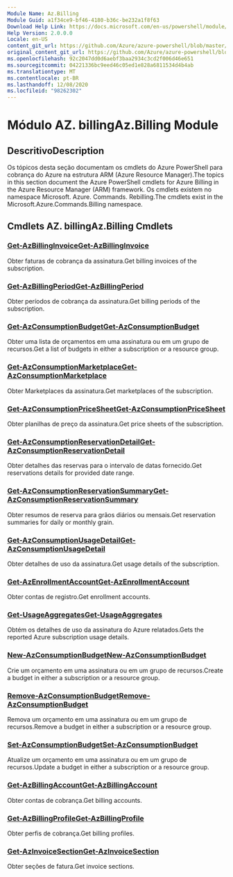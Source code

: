 ```yaml
---
Module Name: Az.Billing
Module Guid: a1f34ce9-bf46-4180-b36c-be232a1f8f63
Download Help Link: https://docs.microsoft.com/en-us/powershell/module/az.billing
Help Version: 2.0.0.0
Locale: en-US
content_git_url: https://github.com/Azure/azure-powershell/blob/master/src/Billing/Billing/help/Az.Billing.md
original_content_git_url: https://github.com/Azure/azure-powershell/blob/master/src/Billing/Billing/help/Az.Billing.md
ms.openlocfilehash: 92c2047dd0d6aebf3baa2934c3cd2f006d46e651
ms.sourcegitcommit: 04221336bc9eed46c05ed1e828a6811534d4b4ab
ms.translationtype: MT
ms.contentlocale: pt-BR
ms.lasthandoff: 12/08/2020
ms.locfileid: "98262302"
---
```

# <span data-ttu-id="9d6d7-101">Módulo AZ. billing</span><span class="sxs-lookup"><span data-stu-id="9d6d7-101">Az.Billing Module</span></span>
## <span data-ttu-id="9d6d7-102">Descritivo</span><span class="sxs-lookup"><span data-stu-id="9d6d7-102">Description</span></span>
<span data-ttu-id="9d6d7-103">Os tópicos desta seção documentam os cmdlets do Azure PowerShell para cobrança do Azure na estrutura ARM (Azure Resource Manager).</span><span class="sxs-lookup"><span data-stu-id="9d6d7-103">The topics in this section document the Azure PowerShell cmdlets for Azure Billing in the Azure Resource Manager (ARM) framework.</span></span> <span data-ttu-id="9d6d7-104">Os cmdlets existem no namespace Microsoft. Azure. Commands. Rebilling.</span><span class="sxs-lookup"><span data-stu-id="9d6d7-104">The cmdlets exist in the Microsoft.Azure.Commands.Billing namespace.</span></span>

## <span data-ttu-id="9d6d7-105">Cmdlets AZ. billing</span><span class="sxs-lookup"><span data-stu-id="9d6d7-105">Az.Billing Cmdlets</span></span>
### [<span data-ttu-id="9d6d7-106">Get-AzBillingInvoice</span><span class="sxs-lookup"><span data-stu-id="9d6d7-106">Get-AzBillingInvoice</span></span>](Get-AzBillingInvoice.md)
<span data-ttu-id="9d6d7-107">Obter faturas de cobrança da assinatura.</span><span class="sxs-lookup"><span data-stu-id="9d6d7-107">Get billing invoices of the subscription.</span></span>

### [<span data-ttu-id="9d6d7-108">Get-AzBillingPeriod</span><span class="sxs-lookup"><span data-stu-id="9d6d7-108">Get-AzBillingPeriod</span></span>](Get-AzBillingPeriod.md)
<span data-ttu-id="9d6d7-109">Obter períodos de cobrança da assinatura.</span><span class="sxs-lookup"><span data-stu-id="9d6d7-109">Get billing periods of the subscription.</span></span>

### [<span data-ttu-id="9d6d7-110">Get-AzConsumptionBudget</span><span class="sxs-lookup"><span data-stu-id="9d6d7-110">Get-AzConsumptionBudget</span></span>](Get-AzConsumptionBudget.md)
<span data-ttu-id="9d6d7-111">Obter uma lista de orçamentos em uma assinatura ou em um grupo de recursos.</span><span class="sxs-lookup"><span data-stu-id="9d6d7-111">Get a list of budgets in either a subscription or a resource group.</span></span>

### [<span data-ttu-id="9d6d7-112">Get-AzConsumptionMarketplace</span><span class="sxs-lookup"><span data-stu-id="9d6d7-112">Get-AzConsumptionMarketplace</span></span>](Get-AzConsumptionMarketplace.md)
<span data-ttu-id="9d6d7-113">Obter Marketplaces da assinatura.</span><span class="sxs-lookup"><span data-stu-id="9d6d7-113">Get marketplaces of the subscription.</span></span>

### [<span data-ttu-id="9d6d7-114">Get-AzConsumptionPriceSheet</span><span class="sxs-lookup"><span data-stu-id="9d6d7-114">Get-AzConsumptionPriceSheet</span></span>](Get-AzConsumptionPriceSheet.md)
<span data-ttu-id="9d6d7-115">Obter planilhas de preço da assinatura.</span><span class="sxs-lookup"><span data-stu-id="9d6d7-115">Get price sheets of the subscription.</span></span>

### [<span data-ttu-id="9d6d7-116">Get-AzConsumptionReservationDetail</span><span class="sxs-lookup"><span data-stu-id="9d6d7-116">Get-AzConsumptionReservationDetail</span></span>](Get-AzConsumptionReservationDetail.md)
<span data-ttu-id="9d6d7-117">Obter detalhes das reservas para o intervalo de datas fornecido.</span><span class="sxs-lookup"><span data-stu-id="9d6d7-117">Get reservations details for provided date range.</span></span>

### [<span data-ttu-id="9d6d7-118">Get-AzConsumptionReservationSummary</span><span class="sxs-lookup"><span data-stu-id="9d6d7-118">Get-AzConsumptionReservationSummary</span></span>](Get-AzConsumptionReservationSummary.md)
<span data-ttu-id="9d6d7-119">Obter resumos de reserva para grãos diários ou mensais.</span><span class="sxs-lookup"><span data-stu-id="9d6d7-119">Get reservation summaries for daily or monthly grain.</span></span>

### [<span data-ttu-id="9d6d7-120">Get-AzConsumptionUsageDetail</span><span class="sxs-lookup"><span data-stu-id="9d6d7-120">Get-AzConsumptionUsageDetail</span></span>](Get-AzConsumptionUsageDetail.md)
<span data-ttu-id="9d6d7-121">Obter detalhes de uso da assinatura.</span><span class="sxs-lookup"><span data-stu-id="9d6d7-121">Get usage details of the subscription.</span></span>

### [<span data-ttu-id="9d6d7-122">Get-AzEnrollmentAccount</span><span class="sxs-lookup"><span data-stu-id="9d6d7-122">Get-AzEnrollmentAccount</span></span>](Get-AzEnrollmentAccount.md)
<span data-ttu-id="9d6d7-123">Obter contas de registro.</span><span class="sxs-lookup"><span data-stu-id="9d6d7-123">Get enrollment accounts.</span></span>

### [<span data-ttu-id="9d6d7-124">Get-UsageAggregates</span><span class="sxs-lookup"><span data-stu-id="9d6d7-124">Get-UsageAggregates</span></span>](Get-UsageAggregates.md)
<span data-ttu-id="9d6d7-125">Obtém os detalhes de uso da assinatura do Azure relatados.</span><span class="sxs-lookup"><span data-stu-id="9d6d7-125">Gets the reported Azure subscription usage details.</span></span>

### [<span data-ttu-id="9d6d7-126">New-AzConsumptionBudget</span><span class="sxs-lookup"><span data-stu-id="9d6d7-126">New-AzConsumptionBudget</span></span>](New-AzConsumptionBudget.md)
<span data-ttu-id="9d6d7-127">Crie um orçamento em uma assinatura ou em um grupo de recursos.</span><span class="sxs-lookup"><span data-stu-id="9d6d7-127">Create a budget in either a subscription or a resource group.</span></span>

### [<span data-ttu-id="9d6d7-128">Remove-AzConsumptionBudget</span><span class="sxs-lookup"><span data-stu-id="9d6d7-128">Remove-AzConsumptionBudget</span></span>](Remove-AzConsumptionBudget.md)
<span data-ttu-id="9d6d7-129">Remova um orçamento em uma assinatura ou em um grupo de recursos.</span><span class="sxs-lookup"><span data-stu-id="9d6d7-129">Remove a budget in either a subscription or a resource group.</span></span>

### [<span data-ttu-id="9d6d7-130">Set-AzConsumptionBudget</span><span class="sxs-lookup"><span data-stu-id="9d6d7-130">Set-AzConsumptionBudget</span></span>](Set-AzConsumptionBudget.md)
<span data-ttu-id="9d6d7-131">Atualize um orçamento em uma assinatura ou em um grupo de recursos.</span><span class="sxs-lookup"><span data-stu-id="9d6d7-131">Update a budget in either a subscription or a resource group.</span></span>

### [<span data-ttu-id="9d6d7-132">Get-AzBillingAccount</span><span class="sxs-lookup"><span data-stu-id="9d6d7-132">Get-AzBillingAccount</span></span>](Get-AzBillingAccount.md)
<span data-ttu-id="9d6d7-133">Obter contas de cobrança.</span><span class="sxs-lookup"><span data-stu-id="9d6d7-133">Get billing accounts.</span></span>

### [<span data-ttu-id="9d6d7-134">Get-AzBillingProfile</span><span class="sxs-lookup"><span data-stu-id="9d6d7-134">Get-AzBillingProfile</span></span>](Get-AzBillingProfile.md)
<span data-ttu-id="9d6d7-135">Obter perfis de cobrança.</span><span class="sxs-lookup"><span data-stu-id="9d6d7-135">Get billing profiles.</span></span>

### [<span data-ttu-id="9d6d7-136">Get-AzInvoiceSection</span><span class="sxs-lookup"><span data-stu-id="9d6d7-136">Get-AzInvoiceSection</span></span>](Get-AzInvoiceSection.md)
<span data-ttu-id="9d6d7-137">Obter seções de fatura.</span><span class="sxs-lookup"><span data-stu-id="9d6d7-137">Get invoice sections.</span></span>

